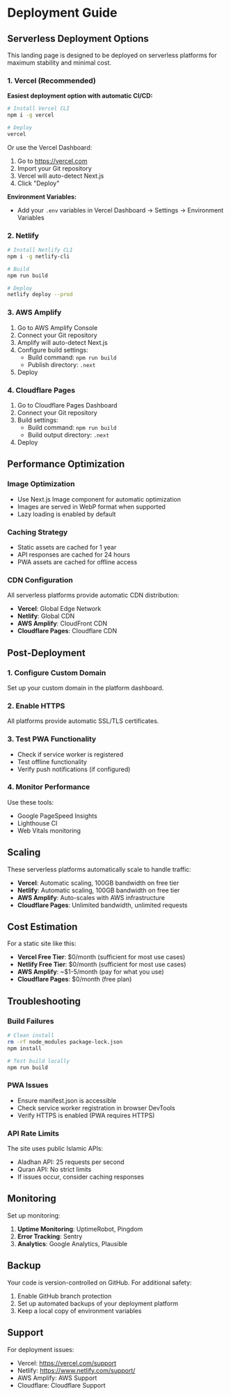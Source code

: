 # Deployment Guide

## Serverless Deployment Options

This landing page is designed to be deployed on serverless platforms for maximum stability and minimal cost.

### 1. Vercel (Recommended)

**Easiest deployment option with automatic CI/CD:**

```bash
# Install Vercel CLI
npm i -g vercel

# Deploy
vercel
```

Or use the Vercel Dashboard:
1. Go to https://vercel.com
2. Import your Git repository
3. Vercel will auto-detect Next.js
4. Click "Deploy"

**Environment Variables:**
- Add your `.env` variables in Vercel Dashboard → Settings → Environment Variables

### 2. Netlify

```bash
# Install Netlify CLI
npm i -g netlify-cli

# Build
npm run build

# Deploy
netlify deploy --prod
```

### 3. AWS Amplify

1. Go to AWS Amplify Console
2. Connect your Git repository
3. Amplify will auto-detect Next.js
4. Configure build settings:
   - Build command: `npm run build`
   - Publish directory: `.next`
5. Deploy

### 4. Cloudflare Pages

1. Go to Cloudflare Pages Dashboard
2. Connect your Git repository
3. Build settings:
   - Build command: `npm run build`
   - Build output directory: `.next`
4. Deploy

## Performance Optimization

### Image Optimization
- Use Next.js Image component for automatic optimization
- Images are served in WebP format when supported
- Lazy loading is enabled by default

### Caching Strategy
- Static assets are cached for 1 year
- API responses are cached for 24 hours
- PWA assets are cached for offline access

### CDN Configuration
All serverless platforms provide automatic CDN distribution:
- **Vercel**: Global Edge Network
- **Netlify**: Global CDN
- **AWS Amplify**: CloudFront CDN
- **Cloudflare Pages**: Cloudflare CDN

## Post-Deployment

### 1. Configure Custom Domain
Set up your custom domain in the platform dashboard.

### 2. Enable HTTPS
All platforms provide automatic SSL/TLS certificates.

### 3. Test PWA Functionality
- Check if service worker is registered
- Test offline functionality
- Verify push notifications (if configured)

### 4. Monitor Performance
Use these tools:
- Google PageSpeed Insights
- Lighthouse CI
- Web Vitals monitoring

## Scaling

These serverless platforms automatically scale to handle traffic:
- **Vercel**: Automatic scaling, 100GB bandwidth on free tier
- **Netlify**: Automatic scaling, 100GB bandwidth on free tier
- **AWS Amplify**: Auto-scales with AWS infrastructure
- **Cloudflare Pages**: Unlimited bandwidth, unlimited requests

## Cost Estimation

For a static site like this:
- **Vercel Free Tier**: $0/month (sufficient for most use cases)
- **Netlify Free Tier**: $0/month (sufficient for most use cases)
- **AWS Amplify**: ~$1-5/month (pay for what you use)
- **Cloudflare Pages**: $0/month (free plan)

## Troubleshooting

### Build Failures
```bash
# Clean install
rm -rf node_modules package-lock.json
npm install

# Test build locally
npm run build
```

### PWA Issues
- Ensure manifest.json is accessible
- Check service worker registration in browser DevTools
- Verify HTTPS is enabled (PWA requires HTTPS)

### API Rate Limits
The site uses public Islamic APIs:
- Aladhan API: 25 requests per second
- Quran API: No strict limits
- If issues occur, consider caching responses

## Monitoring

Set up monitoring:
1. **Uptime Monitoring**: UptimeRobot, Pingdom
2. **Error Tracking**: Sentry
3. **Analytics**: Google Analytics, Plausible

## Backup

Your code is version-controlled on GitHub. For additional safety:
1. Enable GitHub branch protection
2. Set up automated backups of your deployment platform
3. Keep a local copy of environment variables

## Support

For deployment issues:
- Vercel: https://vercel.com/support
- Netlify: https://www.netlify.com/support/
- AWS Amplify: AWS Support
- Cloudflare: Cloudflare Support
